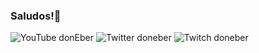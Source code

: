 ### Saludos!👋


![YouTube donEber](https://img.shields.io/youtube/channel/subscribers/UCKMWXwHYoy920OFEN_BM5VQ?style=social)
 ![Twitter doneber](https://img.shields.io/twitter/follow/doneberdev?style=social)
 ![Twitch doneber](https://img.shields.io/twitch/status/doneberdev?style=social)
